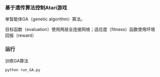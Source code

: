 ### 基于遗传算法控制Atari游戏

单智能体GA（genetic algorithm）算法。

目标函数（evaluation）使用两层全连接网络；适应度（fitness）函数使用环境回报（reward）

### 运行

训练GA算法
```
python run_GA.py
```